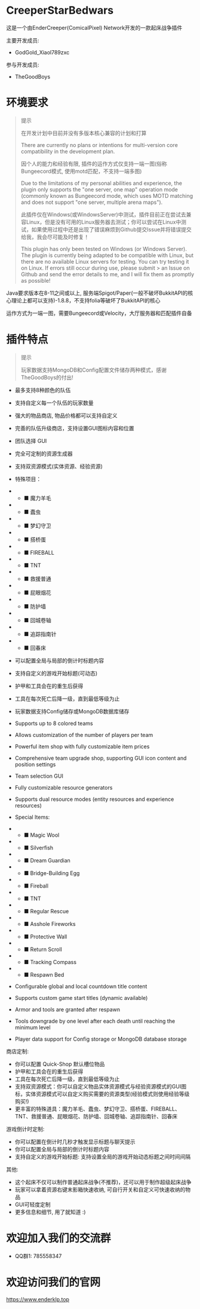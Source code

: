 # CreeperStarBedwars

这是一个由EnderCreeper(ComicalPixel) Network开发的一款起床战争插件

主要开发成员:

- GodGold_Xiaol789zxc

参与开发成员:

- TheGoodBoys


# 环境要求

> 提示
> 
> 在开发计划中目前并没有多版本核心兼容的计划和打算
>
> There are currently no plans or intentions for multi-version core compatibility in the development plan.
> 
> 因个人的能力和经验有限, 插件的运作方式仅支持一端一图(俗称Bungeecord模式, 使用motd匹配，不支持一端多图)
> 
> Due to the limitations of my personal abilities and experience, the plugin only supports the "one server, one map" operation mode (commonly known as Bungeecord mode, which uses MOTD matching and does not support "one server, multiple arena maps").
> 
> 此插件仅在Windows(或WindowsServer)中测试，插件目前正在尝试去兼容Linux，但是没有可用的Linux服务器去测试；你可以尝试在Linux中测试，如果使用过程中还是出现了错误麻烦到Github提交Issue并将错误提交给我，我会尽可能及时修复！
> 
> This plugin has only been tested on Windows (or Windows Server). The plugin is currently being adapted to be compatible with Linux, but there are no available Linux servers for testing. You can try testing it on Linux. If errors still occur during use, please submit > an Issue on Github and send the error details to me, and I will fix them as promptly as possible!

Java要求版本在8-11之间或以上, 服务端Spigot/Paper(一般不破坏BukkitAPI的核心理论上都可以支持)-1.8.8，不支持folia等破坏了BukkitAPI的核心

运作方式为一端一图，需要Bungeecord或Velocity，大厅服务器和匹配插件自备

# 插件特点

> 提示
> 
> 玩家数据支持MongoDB和Config配置文件储存两种模式，感谢TheGoodBoys的付出!

- 最多支持8种颜色的队伍
- 支持自定义每一个队伍的玩家数量
- 强大的物品商店, 物品价格都可以支持自定义
- 完善的队伍升级商店，支持设置GUI图标内容和位置
- 团队选择 GUI
- 完全可定制的资源生成器
- 支持双资源模式(实体资源、经验资源)
- 特殊项目：
- - ■ 魔力羊毛
- - ■ 蠹虫
- - ■ 梦幻守卫
- - ■ 搭桥蛋
- - ■ FIREBALL
- - ■ TNT
- - ■ 救援普通
- - ■ 屁眼烟花
- - ■ 防护墙
- - ■ 回城卷轴
- - ■ 追踪指南针
- - ■ 回春床
- 可以配置全局与局部的倒计时标题内容
- 支持自定义的游戏开始标题(可动态)
- 护甲和工具会在的重生后获得
- 工具在每次死亡后降一级，直到最低等级为止
- 玩家数据支持Config储存或MongoDB数据库储存

- Supports up to 8 colored teams
- Allows customization of the number of players per team
- Powerful item shop with fully customizable item prices
- Comprehensive team upgrade shop, supporting GUI icon content and position settings
- Team selection GUI
- Fully customizable resource generators
- Supports dual resource modes (entity resources and experience resources)
- Special Items:
- - ■ Magic Wool
- - ■ Silverfish
- - ■ Dream Guardian
- - ■ Bridge-Building Egg
- - ■ Fireball
- - ■ TNT
- - ■ Regular Rescue
- - ■ Asshole Fireworks
- - ■ Protective Wall
- - ■ Return Scroll
- - ■ Tracking Compass
- - ■ Respawn Bed
- Configurable global and local countdown title content
- Supports custom game start titles (dynamic available)
- Armor and tools are granted after respawn
- Tools downgrade by one level after each death until reaching the minimum level
- Player data support for Config storage or MongoDB database storage


商店定制:
- 你可以配置 Quick-Shop 默认槽位物品
- 护甲和工具会在的重生后获得
- 工具在每次死亡后降一级，直到最低等级为止
- 支持双资源模式：你可以自定义物品实体资源模式与经验资源模式的GUI图标，实体资源模式可以自定义购买需要的资源类型(经验模式则使用经验等级购买!)
- 更丰富的特殊道具：魔力羊毛、蠹虫、梦幻守卫、搭桥蛋、FIREBALL、TNT、救援普通、屁眼烟花、防护墙、回城卷轴、追踪指南针、回春床

游戏倒计时定制:
- 你可以配置在倒计时几秒才触发显示标题与聊天提示
- 你可以配置全局与局部的倒计时标题内容
- 支持自定义的游戏开始标题: 支持设置全局的游戏开始动态标题之间时间间隔

其他:
- 这个起床不仅可以制作普通起床战争(不推荐)，还可以用于制作超级起床战争
- 玩家可以拿着资源右键末影箱快速收纳, 可自行开关和自定义可快速收纳的物品
- GUI可轻度定制
- 更多信息和细节, 用了就知道 :)

# 欢迎加入我们的交流群
- QQ群1: 785558347

# 欢迎访问我们的官网
https://www.enderklp.top
